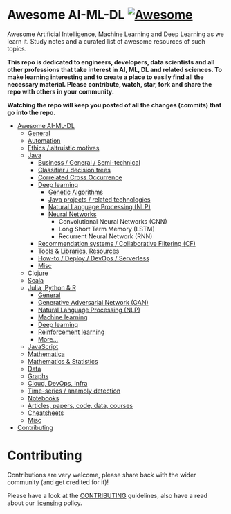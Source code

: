 # Awesome AI-ML-DL [![Awesome](https://awesome.re/badge.svg)](https://awesome.re)

Awesome Artificial Intelligence, Machine Learning and Deep Learning as we learn it. Study notes and a curated list of awesome resources of such topics.

**This repo is dedicated to engineers, developers, data scientists and all other professions that take interest in AI, ML, DL and related sciences. To make learning interesting and to create a place to easily find all the necessary material. Please contribute, watch, star, fork and share the repo with others in your community.**

**Watching the repo will keep you posted of all the changes (commits) that go into the repo.**

- [Awesome AI-ML-DL](README-details.md#awesome-ai-ml-dl) 
  - [General](README-details.md#general)
  - [Automation](README-details.md#automation)
  - [Ethics / altruistic motives](README-details.md#ethics--altruistic-motives)
  - [Java](README-details.md#java)
    - [Business / General / Semi-technical](README-details.md#business--general--semi-technical)
    - [Classifier / decision trees](README-details.md#classifier--decision-trees)
    - [Correlated Cross Occurrence](README-details.md#correlated-cross-occurrence)
    - [Deep learning](README-details.md#deep-learning)
 	  - [Genetic Algorithms](README-details.md#genetic-algorithms)
 	  - [Java projects / related technologies](README-details.md#java-projects--related-technologies)
 	  - [Natural Language Processing (NLP)](README-details.md#natural-language-processing-nlp)
 	  - [Neural Networks](README-details.md#neural-networks)
 	    - Convolutional Neural Networks (CNN)
 	    - Long Short Term Memory (LSTM)
 	    - Recurrent Neural Network (RNN)
    - [Recommendation systems / Collaborative Filtering (CF)](README-details.md#recommendation-systems--collaborative-filtering-cf)
    - [Tools & Libraries, Resources](README-details.md#tools--libraries-other-resources)
    - [How-to / Deploy / DevOps / Serverless](README-details.md#how-to--deploy--devops--serverless)
    - [Misc](README-details.md#misc)
  - [Clojure](README-details.md#clojure)
  - [Scala](README-details.md#scala)
  - [Julia, Python & R](README-details.md#julia-python--r)
    - [General](README-details.md#general-1)
    - [Generative Adversarial Network (GAN)](README-details.md#generative-adversarial-network-gan)
    - [Natural Language Processing (NLP)](README-details.md#natural-language-processing-nlp-1)
    - [Machine learning](README-details.md#machine-learning)
    - [Deep learning](README-details.md#deep-learning-1)
    - [Reinforcement learning](README-details.md#reinforcement-learning)
    - [More...](README-details.md#more)
  - [JavaScript](README-details.md#javascript)
  - [Mathematica](README-details.md#mathematica)
  - [Mathematics & Statistics](README-details.md#mathematics--statistics)
  - [Data](README-details.md#data)
  - [Graphs](README-details.md#graphs)
  - [Cloud, DevOps, Infra](cloud-devops-infra/README.md#cloud-devops-infra)
  - [Time-series / anamoly detection](time-series_anamoly-detection/README.md)
  - [Notebooks](README-details.md#notebooks)
  - [Articles, papers, code, data, courses](README-details.md#articles-papers-code-data)
  - [Cheatsheets](README-details.md#cheatsheets)
  - [Misc](README-details.md#misc-1)
- [Contributing](#contributing)

# Contributing

Contributions are very welcome, please share back with the wider community (and get credited for it)!

Please have a look at the [CONTRIBUTING](CONTRIBUTING.md) guidelines, also have a read about our [licensing](LICENSE.md) policy.